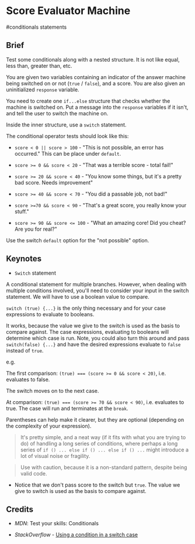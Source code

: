 # Score Evaluator Machine

\#conditionals statements

## Brief

Test some conditionals along with a nested structure. It is not like equal, less than, greater than, etc.

You are given two variables containing an indicator of the answer machine being switched on or not (`true` / `false`), and a score. You are also given an uninitialized `response` variable.

You need to create one `if...else` structure that checks whether the machine is switched on. Put a message into the `response` variables if it isn't, and tell the user to switch the machine on.

Inside the inner structure, use a `switch` statement.

The conditional operator tests should look like this:

* `score < 0 || score > 100` - "This is not possible, an error has occurred." This can be place under `default`.

* `score >= 0 && score < 20` - "That was a terrible score - total fail!"

* `score >= 20 && score < 40` - "You know some things, but it's a pretty bad score. Needs improvement"

* `score >= 40 && score < 70` - "You did a passable job, not bad!"

* `score >=70 && score < 90` - "That's a great score, you really know your stuff."

* `score >= 90 && score <= 100` - "What an amazing core! Did you cheat? Are you for real?"

Use the switch `default` option for the "not possible" option.

## Keynotes

* `Switch` statement

A conditional statement for multiple branches. However, when dealing with multiple conditions involved, you'll need to consider your input in the switch statement. We will have to use a boolean value to compare.

`switch (true) {...}` is the only thing necessary and for your case expressions to evaluate to booleans.

It works, because the value we give to the switch is used as the basis to compare against. The case expressions, evaluating to booleans will determine which case is run. Note, you could also turn this around and pass `switch(false) {...}` and have the desired expressions evaluate to `false` instead of `true`.

e.g.

The first comparison: `(true) === (score >= 0 && score < 20)`, i.e. evaluates to false.

The switch moves on to the next case.

At comparison: `(true) === (score >= 70 && score < 90)`, i.e.  evaluates to true. The case will run and terminates at the `break`.

Parentheses can help make it clearer, but they are optional (depending on the complexity of your expression).

> It's pretty simple, and a neat way (if it fits with what you are trying to do) of handling a long series of conditions, where perhaps a long series of `if () ... else if () ... else if () ...` might introduce a lot of visual noise or fragility.

> Use with caution, because it is a non-standard pattern, despite being valid code.

* Notice that we don't pass score to the switch but `true`. The value we give to switch is used as the basis to compare against.

## Credits

- _MDN_: Test your skills: Conditionals

- _StackOverflow_ - [Using a condition in a switch case](https://stackoverflow.com/questions/5464362/javascript-using-a-condition-in-switch-case)
